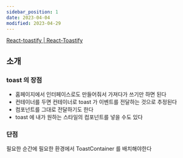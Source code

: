 ```yaml
---
sidebar_position: 1
date: 2023-04-04
modified: 2023-04-29
---
```


[React-toastify | React-Toastify](https://fkhadra.github.io/react-toastify/introduction)

## 소개

### toast 의 장점

- 홈페이지에서 인터페이스로도 만들어줘서 가져다가 쓰기만 하면 된다
- 컨테이너를 두면 컨테이너로 toast 가 이벤트를 전달하는 것으로 추정된다
- 컴포넌트를 그대로 전달하기도 한다
- toast 에 내가 원하는 스타일의 컴포넌트를 넣을 수도 있다

### 단점

필요한 순간에 필요한 환경에서 ToastContainer 를 배치해야한다
